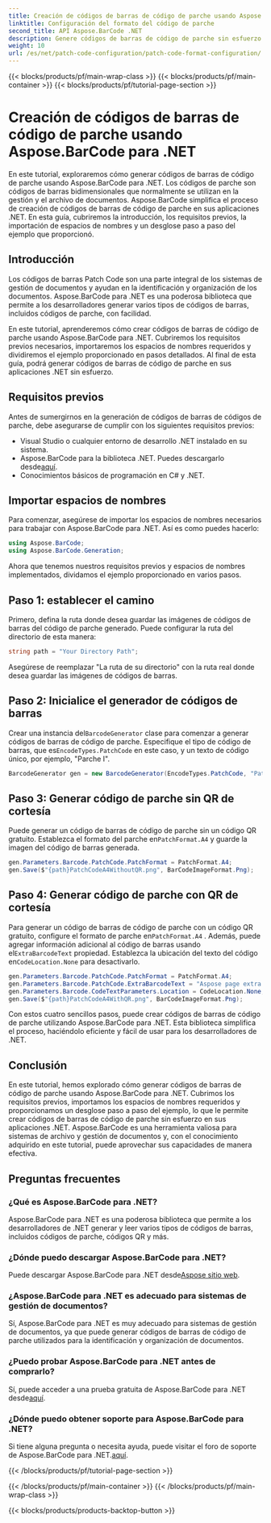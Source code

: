 ```yaml
---
title: Creación de códigos de barras de código de parche usando Aspose.BarCode para .NET
linktitle: Configuración del formato del código de parche
second_title: API Aspose.BarCode .NET
description: Genere códigos de barras de código de parche sin esfuerzo con Aspose.BarCode para .NET. Conozca los pasos para crear códigos de barras de código de parche y mejorar su sistema de gestión de documentos. ¡Descarga la biblioteca ahora!
weight: 10
url: /es/net/patch-code-configuration/patch-code-format-configuration/
---
```


{{< blocks/products/pf/main-wrap-class >}}
{{< blocks/products/pf/main-container >}}
{{< blocks/products/pf/tutorial-page-section >}}

# Creación de códigos de barras de código de parche usando Aspose.BarCode para .NET


En este tutorial, exploraremos cómo generar códigos de barras de código de parche usando Aspose.BarCode para .NET. Los códigos de parche son códigos de barras bidimensionales que normalmente se utilizan en la gestión y el archivo de documentos. Aspose.BarCode simplifica el proceso de creación de códigos de barras de código de parche en sus aplicaciones .NET. En esta guía, cubriremos la introducción, los requisitos previos, la importación de espacios de nombres y un desglose paso a paso del ejemplo que proporcionó.

## Introducción

Los códigos de barras Patch Code son una parte integral de los sistemas de gestión de documentos y ayudan en la identificación y organización de los documentos. Aspose.BarCode para .NET es una poderosa biblioteca que permite a los desarrolladores generar varios tipos de códigos de barras, incluidos códigos de parche, con facilidad.

En este tutorial, aprenderemos cómo crear códigos de barras de código de parche usando Aspose.BarCode para .NET. Cubriremos los requisitos previos necesarios, importaremos los espacios de nombres requeridos y dividiremos el ejemplo proporcionado en pasos detallados. Al final de esta guía, podrá generar códigos de barras de código de parche en sus aplicaciones .NET sin esfuerzo.

## Requisitos previos

Antes de sumergirnos en la generación de códigos de barras de códigos de parche, debe asegurarse de cumplir con los siguientes requisitos previos:

- Visual Studio o cualquier entorno de desarrollo .NET instalado en su sistema.
-  Aspose.BarCode para la biblioteca .NET. Puedes descargarlo desde[aquí](https://releases.aspose.com/barcode/net/).
- Conocimientos básicos de programación en C# y .NET.

## Importar espacios de nombres

Para comenzar, asegúrese de importar los espacios de nombres necesarios para trabajar con Aspose.BarCode para .NET. Así es como puedes hacerlo:

```csharp
using Aspose.BarCode;
using Aspose.BarCode.Generation;
```

Ahora que tenemos nuestros requisitos previos y espacios de nombres implementados, dividamos el ejemplo proporcionado en varios pasos.

## Paso 1: establecer el camino

Primero, defina la ruta donde desea guardar las imágenes de códigos de barras del código de parche generado. Puede configurar la ruta del directorio de esta manera:

```csharp
string path = "Your Directory Path";
```

Asegúrese de reemplazar "La ruta de su directorio" con la ruta real donde desea guardar las imágenes de códigos de barras.

## Paso 2: Inicialice el generador de códigos de barras

 Crear una instancia del`BarcodeGenerator` clase para comenzar a generar códigos de barras de código de parche. Especifique el tipo de código de barras, que es`EncodeTypes.PatchCode` en este caso, y un texto de código único, por ejemplo, "Parche I".

```csharp
BarcodeGenerator gen = new BarcodeGenerator(EncodeTypes.PatchCode, "Patch I");
```

## Paso 3: Generar código de parche sin QR de cortesía

 Puede generar un código de barras de código de parche sin un código QR gratuito. Establezca el formato del parche en`PatchFormat.A4` y guarde la imagen del código de barras generada.

```csharp
gen.Parameters.Barcode.PatchCode.PatchFormat = PatchFormat.A4;
gen.Save($"{path}PatchCodeA4WithoutQR.png", BarCodeImageFormat.Png);
```

## Paso 4: Generar código de parche con QR de cortesía

 Para generar un código de barras de código de parche con un código QR gratuito, configure el formato de parche en`PatchFormat.A4` . Además, puede agregar información adicional al código de barras usando el`ExtraBarcodeText` propiedad. Establezca la ubicación del texto del código en`CodeLocation.None` para desactivarlo.

```csharp
gen.Parameters.Barcode.PatchCode.PatchFormat = PatchFormat.A4;
gen.Parameters.Barcode.PatchCode.ExtraBarcodeText = "Aspose page extra info";
gen.Parameters.Barcode.CodeTextParameters.Location = CodeLocation.None;
gen.Save($"{path}PatchCodeA4WithQR.png", BarCodeImageFormat.Png);
```

Con estos cuatro sencillos pasos, puede crear códigos de barras de código de parche utilizando Aspose.BarCode para .NET. Esta biblioteca simplifica el proceso, haciéndolo eficiente y fácil de usar para los desarrolladores de .NET.

## Conclusión

En este tutorial, hemos explorado cómo generar códigos de barras de código de parche usando Aspose.BarCode para .NET. Cubrimos los requisitos previos, importamos los espacios de nombres requeridos y proporcionamos un desglose paso a paso del ejemplo, lo que le permite crear códigos de barras de código de parche sin esfuerzo en sus aplicaciones .NET. Aspose.BarCode es una herramienta valiosa para sistemas de archivo y gestión de documentos y, con el conocimiento adquirido en este tutorial, puede aprovechar sus capacidades de manera efectiva.

## Preguntas frecuentes

### ¿Qué es Aspose.BarCode para .NET?
Aspose.BarCode para .NET es una poderosa biblioteca que permite a los desarrolladores de .NET generar y leer varios tipos de códigos de barras, incluidos códigos de parche, códigos QR y más.

### ¿Dónde puedo descargar Aspose.BarCode para .NET?
Puede descargar Aspose.BarCode para .NET desde[Aspose sitio web](https://releases.aspose.com/barcode/net/).

### ¿Aspose.BarCode para .NET es adecuado para sistemas de gestión de documentos?
Sí, Aspose.BarCode para .NET es muy adecuado para sistemas de gestión de documentos, ya que puede generar códigos de barras de código de parche utilizados para la identificación y organización de documentos.

### ¿Puedo probar Aspose.BarCode para .NET antes de comprarlo?
 Sí, puede acceder a una prueba gratuita de Aspose.BarCode para .NET desde[aquí](https://releases.aspose.com/).

### ¿Dónde puedo obtener soporte para Aspose.BarCode para .NET?
 Si tiene alguna pregunta o necesita ayuda, puede visitar el foro de soporte de Aspose.BarCode para .NET.[aquí](https://forum.aspose.com/c/barcode/13).

{{< /blocks/products/pf/tutorial-page-section >}}

{{< /blocks/products/pf/main-container >}}
{{< /blocks/products/pf/main-wrap-class >}}

{{< blocks/products/products-backtop-button >}}
